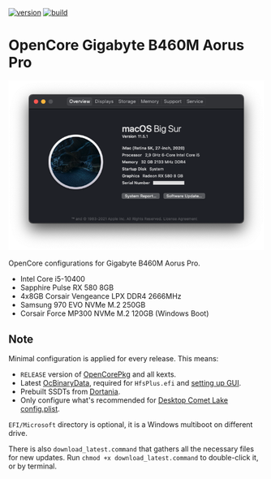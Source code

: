 [![version](https://img.shields.io/github/release/hendraanggrian/OpenCore-Gigabyte-B460M-Aorus-Pro)](https://github.com/hendraanggrian/OpenCore-Gigabyte-B460M-Aorus-Pro/releases)
[![build](https://img.shields.io/travis/com/hendraanggrian/OpenCore-Gigabyte-B460M-Aorus-Pro)](https://www.travis-ci.com/github/hendraanggrian/OpenCore-Gigabyte-B460M-Aorus-Pro)

OpenCore Gigabyte B460M Aorus Pro
=================================

![](images/screenshot.png)

OpenCore configurations for Gigabyte B460M Aorus Pro.
* Intel Core i5-10400
* Sapphire Pulse RX 580 8GB
* 4x8GB Corsair Vengeance LPX DDR4 2666MHz
* Samsung 970 EVO NVMe M.2 250GB
* Corsair Force MP300 NVMe M.2 120GB (Windows Boot)

Note
----

Minimal configuration is applied for every release. This means:
* `RELEASE` version of [OpenCorePkg](https://github.com/acidanthera/OpenCorePkg/releases) and all kexts.
* Latest [OcBinaryData](https://github.com/acidanthera/OcBinaryData), required for `HfsPlus.efi` and [setting up GUI](https://dortania.github.io/OpenCore-Post-Install/cosmetic/gui.html#setting-up-opencores-gui).
* Prebuilt SSDTs from [Dortania](https://github.com/dortania/Getting-Started-With-ACPI/tree/master/extra-files/compiled).
* Only configure what's recommended for [Desktop Comet Lake config.plist](https://dortania.github.io/OpenCore-Install-Guide/config.plist/comet-lake.html).

`EFI/Microsoft` directory is optional, it is a Windows multiboot on different drive.

There is also `download_latest.command` that gathers all the necessary files for new updates.
Run `chmod +x download_latest.command` to double-click it, or by terminal.